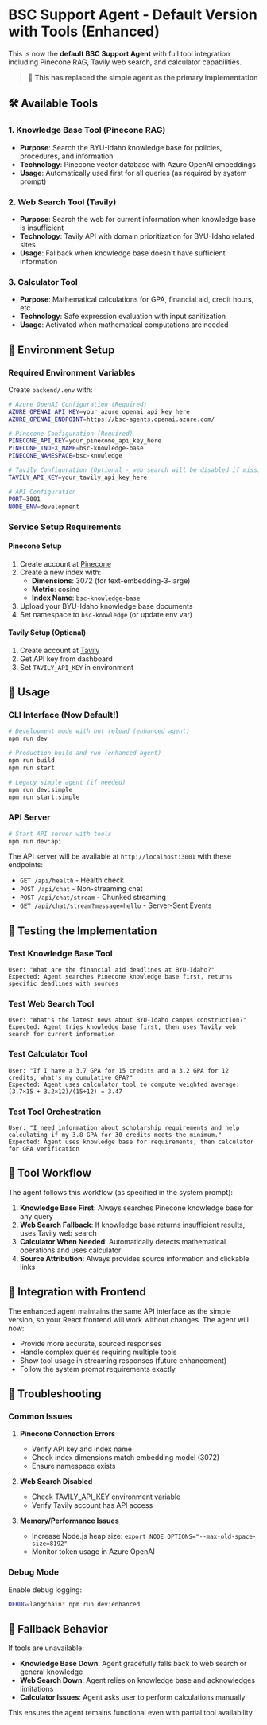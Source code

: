 # BSC Support Agent - Default Version with Tools (Enhanced)

This is now the **default BSC Support Agent** with full tool integration including Pinecone RAG, Tavily web search, and calculator capabilities.

> 🎯 **This has replaced the simple agent as the primary implementation**

## 🛠️ Available Tools

### 1. Knowledge Base Tool (Pinecone RAG)

- **Purpose**: Search the BYU-Idaho knowledge base for policies, procedures, and information
- **Technology**: Pinecone vector database with Azure OpenAI embeddings
- **Usage**: Automatically used first for all queries (as required by system prompt)

### 2. Web Search Tool (Tavily)

- **Purpose**: Search the web for current information when knowledge base is insufficient
- **Technology**: Tavily API with domain prioritization for BYU-Idaho related sites
- **Usage**: Fallback when knowledge base doesn't have sufficient information

### 3. Calculator Tool

- **Purpose**: Mathematical calculations for GPA, financial aid, credit hours, etc.
- **Technology**: Safe expression evaluation with input sanitization
- **Usage**: Activated when mathematical computations are needed

## 🔧 Environment Setup

### Required Environment Variables

Create `backend/.env` with:

```bash
# Azure OpenAI Configuration (Required)
AZURE_OPENAI_API_KEY=your_azure_openai_api_key_here
AZURE_OPENAI_ENDPOINT=https://bsc-agents.openai.azure.com/

# Pinecone Configuration (Required)
PINECONE_API_KEY=your_pinecone_api_key_here
PINECONE_INDEX_NAME=bsc-knowledge-base
PINECONE_NAMESPACE=bsc-knowledge

# Tavily Configuration (Optional - web search will be disabled if missing)
TAVILY_API_KEY=your_tavily_api_key_here

# API Configuration
PORT=3001
NODE_ENV=development
```

### Service Setup Requirements

#### Pinecone Setup

1. Create account at [Pinecone](https://www.pinecone.io/)
2. Create a new index with:
   - **Dimensions**: 3072 (for text-embedding-3-large)
   - **Metric**: cosine
   - **Index Name**: `bsc-knowledge-base`
3. Upload your BYU-Idaho knowledge base documents
4. Set namespace to `bsc-knowledge` (or update env var)

#### Tavily Setup (Optional)

1. Create account at [Tavily](https://tavily.com/)
2. Get API key from dashboard
3. Set `TAVILY_API_KEY` in environment

## 🚀 Usage

### CLI Interface (Now Default!)

```bash
# Development mode with hot reload (enhanced agent)
npm run dev

# Production build and run (enhanced agent)
npm run build
npm run start

# Legacy simple agent (if needed)
npm run dev:simple
npm run start:simple
```

### API Server

```bash
# Start API server with tools
npm run dev:api
```

The API server will be available at `http://localhost:3001` with these endpoints:

- `GET /api/health` - Health check
- `POST /api/chat` - Non-streaming chat
- `POST /api/chat/stream` - Chunked streaming
- `GET /api/chat/stream?message=hello` - Server-Sent Events

## 🧪 Testing the Implementation

### Test Knowledge Base Tool

```
User: "What are the financial aid deadlines at BYU-Idaho?"
Expected: Agent searches Pinecone knowledge base first, returns specific deadlines with sources
```

### Test Web Search Tool

```
User: "What's the latest news about BYU-Idaho campus construction?"
Expected: Agent tries knowledge base first, then uses Tavily web search for current information
```

### Test Calculator Tool

```
User: "If I have a 3.7 GPA for 15 credits and a 3.2 GPA for 12 credits, what's my cumulative GPA?"
Expected: Agent uses calculator tool to compute weighted average: (3.7×15 + 3.2×12)/(15+12) = 3.47
```

### Test Tool Orchestration

```
User: "I need information about scholarship requirements and help calculating if my 3.8 GPA for 30 credits meets the minimum."
Expected: Agent uses knowledge base for requirements, then calculator for GPA verification
```

## 🔄 Tool Workflow

The agent follows this workflow (as specified in the system prompt):

1. **Knowledge Base First**: Always searches Pinecone knowledge base for any query
2. **Web Search Fallback**: If knowledge base returns insufficient results, uses Tavily web search
3. **Calculator When Needed**: Automatically detects mathematical operations and uses calculator
4. **Source Attribution**: Always provides source information and clickable links

## 🎯 Integration with Frontend

The enhanced agent maintains the same API interface as the simple version, so your React frontend will work without changes. The agent will now:

- Provide more accurate, sourced responses
- Handle complex queries requiring multiple tools
- Show tool usage in streaming responses (future enhancement)
- Follow the system prompt requirements exactly

## 🚨 Troubleshooting

### Common Issues

1. **Pinecone Connection Errors**

   - Verify API key and index name
   - Check index dimensions match embedding model (3072)
   - Ensure namespace exists

2. **Web Search Disabled**

   - Check TAVILY_API_KEY environment variable
   - Verify Tavily account has API access

3. **Memory/Performance Issues**
   - Increase Node.js heap size: `export NODE_OPTIONS="--max-old-space-size=8192"`
   - Monitor token usage in Azure OpenAI

### Debug Mode

Enable debug logging:

```bash
DEBUG=langchain* npm run dev:enhanced
```

## 🔄 Fallback Behavior

If tools are unavailable:

- **Knowledge Base Down**: Agent gracefully falls back to web search or general knowledge
- **Web Search Down**: Agent relies on knowledge base and acknowledges limitations
- **Calculator Issues**: Agent asks user to perform calculations manually

This ensures the agent remains functional even with partial tool availability.
